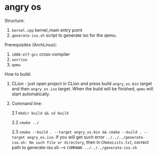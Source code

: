 # angry os

Structure:
1. `kernel.cpp` kernel_main entry point
2. `generate-iso.sh` script to generate iso for the qemu.

Prerequisites (ArchLinux):
1. `i686-elf-gcc` cross-compiler
2. `xorriso`
3. `qemu`

How to build:
1. CLion - just open project in CLion and press build `angry_os.bin` target and then `angry_os.iso` target. When the build
   will be finished, `qemu` will start automatically. 
   
2. Command line:

   2.1 `mkdir build && cd build`
   
   2.2 `cmake ../`
   
   2.3 `cmake --build . --target angry_os.bin && cmake --build . --target angry_os.iso`. If you will get such error `../../../generate-iso.sh: No such file or directory`,
       then in `CMakeLists.txt`, correct path to generate-iso.sh --> `COMMAND ../../../generate-iso.sh`
